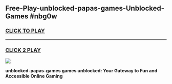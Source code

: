 
## Free-Play-unblocked-papas-games-Unblocked-Games #nbg0w
<h3>
<a href="https://news.freeplayer.one?title=unblocked-papas-games&ref=8M">CLICK TO PLAY</a></h3>
<hr>

<h3>
<a href="https://news.freeplayer.one?title=unblocked-papas-games&ref=8M">CLICK 2 PLAY</a>
  
</h3>

<a href="https://news.freeplayer.one?title=unblocked-papas-games&ref=8M"><img src="https://clearcache.store/games.png"></a>


**unblocked-papas-games games unblocked: Your Gateway to Fun and Accessible Online Gaming**
